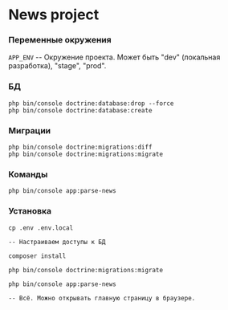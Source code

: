# News project

### Переменные окружения

`APP_ENV` -- Окружение проекта. Может быть "dev" (локальная разработка), "stage", "prod".

### БД

```
php bin/console doctrine:database:drop --force
php bin/console doctrine:database:create
```

### Миграции

```
php bin/console doctrine:migrations:diff
php bin/console doctrine:migrations:migrate
```

### Команды

```
php bin/console app:parse-news
```

### Установка

```
cp .env .env.local

-- Настраиваем доступы к БД

composer install

php bin/console doctrine:migrations:migrate

php bin/console app:parse-news

-- Всё. Можно открывать главную страницу в браузере.
```
